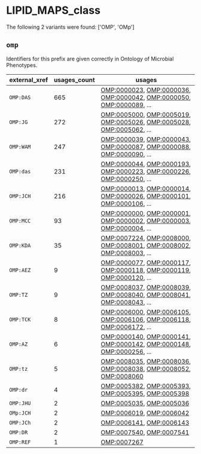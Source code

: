 # LIPID_MAPS_class

The following 2 variants were found: ['OMP', 'OMp']

## `omp`

Identifiers for this prefix are given correctly in Ontology of Microbial Phenotypes.

| external_xref   |   usages_count | usages                                                                                                                                                                                                                                                             |
|-----------------|----------------|--------------------------------------------------------------------------------------------------------------------------------------------------------------------------------------------------------------------------------------------------------------------|
| `OMP:DAS`       |            665 | [OMP:0000023](https://bioregistry.io/OMP:0000023), [OMP:0000036](https://bioregistry.io/OMP:0000036), [OMP:0000042](https://bioregistry.io/OMP:0000042), [OMP:0000050](https://bioregistry.io/OMP:0000050), [OMP:0000089](https://bioregistry.io/OMP:0000089), ... |
| `OMP:JG`        |            272 | [OMP:0005000](https://bioregistry.io/OMP:0005000), [OMP:0005019](https://bioregistry.io/OMP:0005019), [OMP:0005026](https://bioregistry.io/OMP:0005026), [OMP:0005028](https://bioregistry.io/OMP:0005028), [OMP:0005062](https://bioregistry.io/OMP:0005062), ... |
| `OMP:WAM`       |            247 | [OMP:0000039](https://bioregistry.io/OMP:0000039), [OMP:0000043](https://bioregistry.io/OMP:0000043), [OMP:0000087](https://bioregistry.io/OMP:0000087), [OMP:0000088](https://bioregistry.io/OMP:0000088), [OMP:0000090](https://bioregistry.io/OMP:0000090), ... |
| `OMP:das`       |            231 | [OMP:0000044](https://bioregistry.io/OMP:0000044), [OMP:0000193](https://bioregistry.io/OMP:0000193), [OMP:0000223](https://bioregistry.io/OMP:0000223), [OMP:0000226](https://bioregistry.io/OMP:0000226), [OMP:0000250](https://bioregistry.io/OMP:0000250), ... |
| `OMP:JCH`       |            216 | [OMP:0000013](https://bioregistry.io/OMP:0000013), [OMP:0000014](https://bioregistry.io/OMP:0000014), [OMP:0000026](https://bioregistry.io/OMP:0000026), [OMP:0000101](https://bioregistry.io/OMP:0000101), [OMP:0000106](https://bioregistry.io/OMP:0000106), ... |
| `OMP:MCC`       |             93 | [OMP:0000000](https://bioregistry.io/OMP:0000000), [OMP:0000001](https://bioregistry.io/OMP:0000001), [OMP:0000002](https://bioregistry.io/OMP:0000002), [OMP:0000003](https://bioregistry.io/OMP:0000003), [OMP:0000004](https://bioregistry.io/OMP:0000004), ... |
| `OMP:KDA`       |             35 | [OMP:0007224](https://bioregistry.io/OMP:0007224), [OMP:0008000](https://bioregistry.io/OMP:0008000), [OMP:0008001](https://bioregistry.io/OMP:0008001), [OMP:0008002](https://bioregistry.io/OMP:0008002), [OMP:0008003](https://bioregistry.io/OMP:0008003), ... |
| `OMP:AEZ`       |              9 | [OMP:0000077](https://bioregistry.io/OMP:0000077), [OMP:0000117](https://bioregistry.io/OMP:0000117), [OMP:0000118](https://bioregistry.io/OMP:0000118), [OMP:0000119](https://bioregistry.io/OMP:0000119), [OMP:0000120](https://bioregistry.io/OMP:0000120), ... |
| `OMP:TZ`        |              9 | [OMP:0008037](https://bioregistry.io/OMP:0008037), [OMP:0008039](https://bioregistry.io/OMP:0008039), [OMP:0008040](https://bioregistry.io/OMP:0008040), [OMP:0008041](https://bioregistry.io/OMP:0008041), [OMP:0008043](https://bioregistry.io/OMP:0008043), ... |
| `OMP:TCK`       |              8 | [OMP:0006000](https://bioregistry.io/OMP:0006000), [OMP:0006105](https://bioregistry.io/OMP:0006105), [OMP:0006106](https://bioregistry.io/OMP:0006106), [OMP:0006118](https://bioregistry.io/OMP:0006118), [OMP:0006172](https://bioregistry.io/OMP:0006172), ... |
| `OMP:AZ`        |              6 | [OMP:0000140](https://bioregistry.io/OMP:0000140), [OMP:0000141](https://bioregistry.io/OMP:0000141), [OMP:0000142](https://bioregistry.io/OMP:0000142), [OMP:0000148](https://bioregistry.io/OMP:0000148), [OMP:0000256](https://bioregistry.io/OMP:0000256), ... |
| `OMP:tz`        |              5 | [OMP:0008035](https://bioregistry.io/OMP:0008035), [OMP:0008036](https://bioregistry.io/OMP:0008036), [OMP:0008038](https://bioregistry.io/OMP:0008038), [OMP:0008052](https://bioregistry.io/OMP:0008052), [OMP:0008060](https://bioregistry.io/OMP:0008060)      |
| `OMP:dr`        |              4 | [OMP:0005382](https://bioregistry.io/OMP:0005382), [OMP:0005393](https://bioregistry.io/OMP:0005393), [OMP:0005395](https://bioregistry.io/OMP:0005395), [OMP:0005398](https://bioregistry.io/OMP:0005398)                                                         |
| `OMP:JHU`       |              2 | [OMP:0005035](https://bioregistry.io/OMP:0005035), [OMP:0005036](https://bioregistry.io/OMP:0005036)                                                                                                                                                               |
| `OMp:JCH`       |              2 | [OMP:0006019](https://bioregistry.io/OMP:0006019), [OMP:0006042](https://bioregistry.io/OMP:0006042)                                                                                                                                                               |
| `OMP:JCh`       |              2 | [OMP:0006141](https://bioregistry.io/OMP:0006141), [OMP:0006143](https://bioregistry.io/OMP:0006143)                                                                                                                                                               |
| `OMP:DR`        |              2 | [OMP:0007540](https://bioregistry.io/OMP:0007540), [OMP:0007541](https://bioregistry.io/OMP:0007541)                                                                                                                                                               |
| `OMP:REF`       |              1 | [OMP:0007267](https://bioregistry.io/OMP:0007267)                                                                                                                                                                                                                  |

